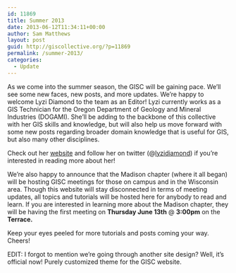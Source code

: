 ```yaml
---
id: 11869
title: Summer 2013
date: 2013-06-12T11:34:11+00:00
author: Sam Matthews
layout: post
guid: http://giscollective.org/?p=11869
permalink: /summer-2013/
categories:
  - Update
---
```

As we come into the summer season, the GISC will be gaining pace. We&#8217;ll see some new faces, new posts, and more updates. We&#8217;re happy to welcome Lyzi Diamond to the team as an Editor! Lyzi currently works as a GIS Technician for the Oregon Department of Geology and Mineral Industries (DOGAMI). She&#8217;ll be adding to the backbone of this collective with her GIS skills and knowledge, but will also help us move forward with some new posts regarding broader domain knowledge that is useful for GIS, but also many other disciplines.

Check out her [website](http://lyzidiamond.com/) and follow her on twitter (@[lyzidiamond](https://twitter.com/lyzidiamond)) if you&#8217;re interested in reading more about her!

We&#8217;re also happy to announce that the Madison chapter (where it all began) will be hosting GISC meetings for those on campus and in the Wisconsin area. Though this website will stay disconnected in terms of meeting updates, all topics and tutorials will be hosted here for anybody to read and learn. If you are interested in learning more about the Madison chapter, they will be having the first meeting on **Thursday June 13th** @ **3:00pm** on the **Terrace.**

Keep your eyes peeled for more tutorials and posts coming your way. Cheers!

EDIT: I forgot to mention we&#8217;re going through another site design? Well, it&#8217;s official now! Purely customized theme for the GISC website.